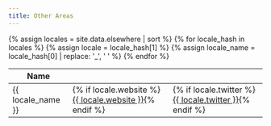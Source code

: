 ```yaml
---
title: Other Areas
---
```

<table class="ui tablet stackable table">
  <thead>
    <tr>
      <th>Name</th>
      <th><i class="world icon"></i></th>
      <th><i class="twitter icon"></i></th>
    </tr>
  </thead>
  <tbody>
{% assign locales = site.data.elsewhere | sort %}
{% for locale_hash in locales %}
{% assign locale = locale_hash[1] %}
{% assign locale_name = locale_hash[0] | replace: '_', ' ' %}
    <tr>
      <td>{{ locale_name }}</td>
      <td>{% if locale.website %}<a href="{{ locale.website }}" target="_new">{{ locale.website }}</a>{% endif %}</td>
      <td>{% if locale.twitter %}<a href='https://twitter.com/{{ locale.twitter }}' target='_new'><i class="twitter icon"></i>{{ locale.twitter }}</a>{% endif %}</td>
    </tr>
{% endfor %}
  </tbody>
</table>
